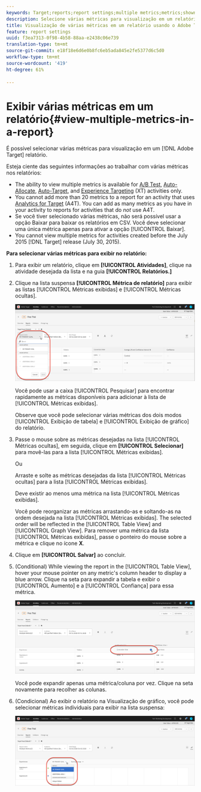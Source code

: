 ```yaml
---
keywords: Target;reports;report settings;multiple metrics;metrics;shown metrics;hidden metrics
description: Selecione várias métricas para visualização em um relatório usando o Adobe Target.
title: Visualização de várias métricas em um relatório usando o Adobe Target
feature: report settings
uuid: f3ea7313-0f98-4b58-88aa-e2438c06e739
translation-type: tm+mt
source-git-commit: e18f18e6d6e0b8fc6eb5ada845e2fe5377d6c5d0
workflow-type: tm+mt
source-wordcount: '419'
ht-degree: 61%

---
```



# Exibir várias métricas em um relatório{#view-multiple-metrics-in-a-report}

É possível selecionar várias métricas para visualização em um [!DNL Adobe Target] relatório.

Esteja ciente das seguintes informações ao trabalhar com várias métricas nos relatórios:

* The ability to view multiple metrics is available for [A/B Test](/help/c-activities/t-test-ab/test-ab.md), [Auto-Allocate](/help/c-activities/automated-traffic-allocation/automated-traffic-allocation.md), [Auto-Target](/help/c-activities/auto-target/auto-target-to-optimize.md), and [Experience Targeting](/help/c-activities/t-experience-target/experience-target.md) (XT) activities only.
* You cannot add more than 20 metrics to a report for an activity that uses [Analytics for Target](/help/c-integrating-target-with-mac/a4t/a4t.md) (A4T). You can add as many metrics as you have in your activity to reports for activities that do *not* use A4T.
* Se você tiver selecionado várias métricas, não será possível usar a opção [](/help/c-reports/downloading-data-in-csv-file.md)Baixar para baixar os relatórios em CSV. Você deve selecionar uma única métrica apenas para ativar a opção [!UICONTROL Baixar].
* You cannot view multiple metrics for activities created before the July 2015 [!DNL Target] release (July 30, 2015).

**Para selecionar várias métricas para exibir no relatório:**

1. Para exibir um relatório, clique em **[!UICONTROL Atividades]**, clique na atividade desejada da lista e na guia **[!UICONTROL Relatórios.]**
1. Clique na lista suspensa **[!UICONTROL Métrica de relatório]** para exibir as listas [!UICONTROL Métricas exibidas] e [!UICONTROL Métricas ocultas].

   ![](assets/multiple_metrics.png)

   Você pode usar a caixa [!UICONTROL Pesquisar] para encontrar rapidamente as métricas disponíveis para adicionar à lista de [!UICONTROL Métricas exibidas].

   Observe que você pode selecionar várias métricas dos dois modos [!UICONTROL Exibição de tabela] e [!UICONTROL Exibição de gráfico] do relatório.

1. Passe o mouse sobre as métricas desejadas na lista [!UICONTROL Métricas ocultas], em seguida, clique em **[!UICONTROL Selecionar]** para movê-las para a lista [!UICONTROL Métricas exibidas].

   Ou

   Arraste e solte as métricas desejadas da lista [!UICONTROL Métricas ocultas] para a lista [!UICONTROL Métricas exibidas].

   Deve existir ao menos uma métrica na lista [!UICONTROL Métricas exibidas].

   Você pode reorganizar as métricas arrastando-as e soltando-as na ordem desejada na lista [!UICONTROL Métricas exibidas]. The selected order will be reflected in the [!UICONTROL Table View] and [!UICONTROL Graph View]. Para remover uma métrica da lista [!UICONTROL Métricas exibidas], passe o ponteiro do mouse sobre a métrica e clique no ícone **X**.

1. Clique em **[!UICONTROL Salvar]** ao concluir.
1. (Conditional) While viewing the report in the [!UICONTROL Table View], hover your mouse pointer on any metric&#39;s column header to display a blue arrow. Clique na seta para expandir a tabela e exibir o [!UICONTROL Aumento] e a [!UICONTROL Confiança] para essa métrica.

   ![](assets/multiple_metrics_table.png)

   Você pode expandir apenas uma métrica/coluna por vez. Clique na seta novamente para recolher as colunas.

1. (Condicional) Ao exibir o relatório na Visualização de gráfico, você pode selecionar métricas individuais para exibir na lista suspensa:

   ![](assets/multiple_metrics_graph.png)

